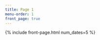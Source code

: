 ```yaml
---
title: Page 1
menu-order: 1
front_page: true
---
```


{% include front-page.html num_dates=5 %}
